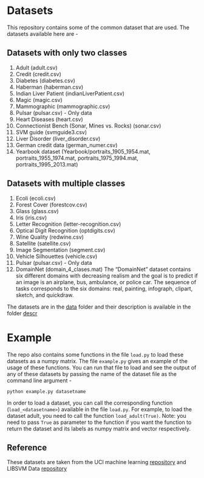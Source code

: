 # Datasets
This repository contains some of the common dataset that are used. The datasets available here are - 

## Datasets with only two classes

1) Adult (adult.csv)
2) Credit (credit.csv)
3) Diabetes (diabetes.csv)
4) Haberman (haberman.csv)
5) Indian Liver Patient (indianLiverPatient.csv)
6) Magic (magic.csv)
7) Mammographic (mammographic.csv)
8) Pulsar (pulsar.csv) - Only data
9) Heart Diseases (heart.csv)
10) Connectionist Bench (Sonar, Mines vs. Rocks) (sonar.csv)
11) SVM guide (svmguide3.csv)
12) Liver Disorder (liver_disorder.csv)
13) German credit data (german_numer.csv)
14) Yearbook dataset (Yearbook/portraits_1905_1954.mat, portraits_1955_1974.mat, portraits_1975_1994.mat, portraits_1995_2013.mat)

## Datasets with multiple classes

1) Ecoli (ecoli.csv)
2) Forest Cover (forestcov.csv)
3) Glass (glass.csv)
4) Iris (iris.csv)
5) Letter Recognition (letter-recognition.csv)
6) Optical Digit Recognition (optdigits.csv)
7) Wine Quality (redwine.csv)
8) Satellite (satellite.csv)
9) Image Segmentation (segment.csv)
10) Vehicle Silhouettes (vehicle.csv)
11) Pulsar (pulsar.csv) - Only data
12) DomainNet (domain_4_clases.mat) The “DomainNet” dataset contains six different domains with decreasing realism and the
goal is to predict if an image is an airplane, bus, ambulance, or police car. The sequence
of tasks corresponds to the six domains: real, painting, infograph, clipart, sketch, and
quickdraw.

The datasets are in the [data](https://github.com/MachineLearningBCAM/Datasets/tree/main/data) folder and their description is available in the folder [descr](https://github.com/MachineLearningBCAM/Datasets/tree/main/descr)

# Example 

The repo also contains some functions in the file `load.py` to load these datasets as a numpy matrix. The file `example.py` gives an example of the usage of these functions. You can run that file to load and see the output of any of these datasets by passing the name of the dataset file as the command line argument - 

```
python example.py datasetname
```

In order to load a dataset, you can call the corresponding function (`load_<datasetname>`) available in the file `load.py`. For example, to load the dataset adult, you need to call the function `load_adult(True)`. Note: you need to pass `True` as parameter to the function if you want the function to return the dataset and its labels as numpy matrix and vector respectively.


## Reference

These datasets are taken from the UCI machine learning [repository](https://archive.ics.uci.edu/ml/datasets.php) and LIBSVM Data [repository](https://www.csie.ntu.edu.tw/~cjlin/libsvmtools/datasets/binary.html)

